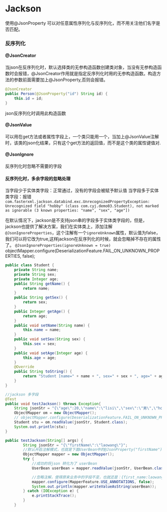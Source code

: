# Jackson
<!-- @author DHJT 2020-05-09 -->

使用@JsonProperty 可以对任意属性序列化与反序列化，而不用关注他们名字是否匹配。

### 反序列化

#### @JsonCreator
当json在反序列化时，默认选择类的无参构造函数创建类对象，当没有无参构造函数时会报错，@JsonCreator作用就是指定反序列化时用的无参构造函数。构造方法的参数前面需要加上@JsonProperty,否则会报错。
```java
@JsonCreator
public Person(@JsonProperty("id") String id) {
    this.id = id;
}
```
json反序列化时调用此构造函数

#### @JsonValue
可以用在get方法或者属性字段上，一个类只能用一个，当加上@JsonValue注解时，该类的json化结果，只有这个get方法的返回值，而不是这个类的属性键值对.


#### @JsonIgnore
反序列化时忽略不需要的字段

#### 反序列化时，多余字段的忽略处理
当字段少于实体类字段：正常通过，没有的字段会被赋予默认值
当字段多于实体类字段：报错`com.fasterxml.jackson.databind.exc.UnrecognizedPropertyException: Unrecognized field "hobby" (class com.cyj.demo03.Student), not marked as ignorable (3 known properties: "name", "sex", "age"])`

在默认情况下，jackson是不支持json串的字段多于实体类字段的，但是，jackson也提供了解决方案，我们在实体类上，添加注解`@JsonIgnoreProperties`，这个注解有一个`ignoreUnknown`属性，默认值为false，我们可以将它改为true,这样jackson在反序列化的时候，就会忽略掉不存在的属性了。
`@JsonIgnoreProperties(ignoreUnknown = true)`
objectMapper.configure(DeserializationFeature.FAIL_ON_UNKNOWN_PROPERTIES, false);

```java
public class Student {
    private String name;
    private String sex;
    private Integer age;
    public String getName() {
        return name;
    }
    public String getSex() {
        return sex;
    }
    public Integer getAge() {
        return age;
    }
    public void setName(String name) {
        this.name = name;
    }
    public void setSex(String sex) {
        this.sex = sex;
    }
    public void setAge(Integer age) {
        this.age = age;
    }
    @Override
    public String toString() {
        return "Student [name=" + name + ", sex=" + sex + ", age=" + age + "]";
    }
}

//jackson 多字段
@Test
public void testJackson() throws Exception{
    String jsonStr = "{\"age\":20,\"name\":\"lisi\",\"sex\":\"男\",\"hobby\":\"basketball\"}";
    ObjectMapper om = new ObjectMapper();
    // objectMapper.configure(DeserializationFeature.FAIL_ON_UNKNOWN_PROPERTIES, false);
    Student stu = om.readValue(jsonStr, Student.class);
    System.out.println(stu);
}

public testJackson(String[] args) {
        String jsonStr = "{\"firstName\":\"laowang\"}";
        //默认开启注解模式，也就是下面UserBean中的@JsonProperty("firstName")是起效果的
        ObjectMapper mapper = new ObjectMapper();
        try {
            //成功的将json 转化为了 userBean
            UserBean userBean = mapper.readValue(jsonStr, UserBean.class);

            //忽略注解，使得原来业务中的字段不变，也就还是：{first_name:laowang}，如果不设置，则返回{firstName:laowang}
            mapper.configure(MapperFeature.USE_ANNOTATIONS, false);
            System.out.println(mapper.writeValueAsString(userBean));
        } catch (IOException e) {
            e.printStackTrace();
        }
    }
```
